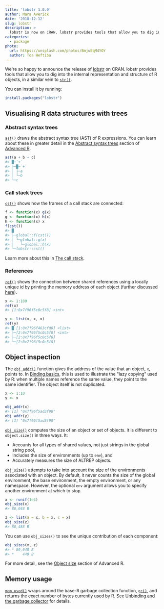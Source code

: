 ```yaml
---
title: 'lobstr 1.0.0'
author: Mara Averick
date: '2018-12-12'
slug: lobstr
description: > 
  lobstr is now on CRAN. lobstr provides tools that allow you to dig into the detail of an object.
categories:
  - package
photo:
  url: https://unsplash.com/photos/BmjuEqM4YOY
  author: Toa Heftiba
---
```




We're so happy to announce the release of [lobstr](https://lobstr.r-lib.org/) on CRAN. lobstr provides tools that allow you to dig into the internal representation and structure of R objects, in a similar vein to [`str()`](https://stat.ethz.ch/R-manual/R-devel/library/utils/html/str.html).

You can install it by running:


```r
install.packages("lobstr")
```

## Visualising R data structures with trees

### Abstract syntax trees

[`ast()`](https://lobstr.r-lib.org/reference/ast.html) draws the abstract syntax tree (AST) of R expressions. You can learn about these in greater detail in the [Abstract syntax trees](https://adv-r.hadley.nz/expressions.html#abstract-syntax-trees) section of [Advanced R](https://adv-r.hadley.nz/).


```r
ast(a + b + c)
#> █─`+` 
#> ├─█─`+` 
#> │ ├─a 
#> │ └─b 
#> └─c
```

### Call stack trees

[`cst()`](https://lobstr.r-lib.org/reference/cst.html) shows how the frames of a call stack are connected:


```r
f <- function(x) g(x)
g <- function(x) h(x)
h <- function(x) x
f(cst())
#> █
#> ├─global::f(cst())
#> │ └─global::g(x)
#> │   └─global::h(x)
#> └─lobstr::cst()
```

Learn more about this in [The call stack](https://adv-r.hadley.nz/environments.html#call-stack).

### References

[`ref()`](https://lobstr.r-lib.org/reference/ref.html) shows the connection between shared references using a locally unique id by printing the memory address of each object (further discussed [here](https://adv-r.hadley.nz/names-values.html#copy-on-modify)). 


```r
x <- 1:100
ref(x)
#> [1:0x7f96f5c0c5f8] <int>

y <- list(x, x, x)
ref(y)
#> █ [1:0x7f96f463cfd8] <list> 
#> ├─[2:0x7f96f5c0c5f8] <int> 
#> ├─[2:0x7f96f5c0c5f8] 
#> └─[2:0x7f96f5c0c5f8]
```


## Object inspection

The [`obj_addr()`](https://lobstr.r-lib.org/reference/obj_addr.html) function gives the address of the value that an object, `x`, points to. In [Binding basics](https://adv-r.hadley.nz/names-values.html#binding-basics), this is used to illustrate the "lazy copying" used by R: when multiple names reference the same value, they point to the same identifier. The object itself is not duplicated.


```r
x <- 1:10
y <- x

obj_addr(x)
#> [1] "0x7f96f5ad3f98"
obj_addr(y)
#> [1] "0x7f96f5ad3f98"
```

[`obj_size()`](https://lobstr.r-lib.org/reference/obj_size.html) computes the size of an object or set of objects. It is different to `object.size()` in three ways. It:

* Accounts for all types of shared values, not just strings in the global string pool,  
* Includes the size of environments (up to `env`), and  
* Accurately measures the size of ALTREP objects.

`obj_size()` attempts to take into account the size of the environments associated with an object. By default, it never counts the size of the global environment, the base environment, the empty environment, or any namespace. However, the optional `env` argument allows you to specify another environment at which to stop.


```r
x <- runif(1e4)
obj_size(x)
#> 80,048 B

z <- list(a = x, b = x, c = x)
obj_size(z)
#> 80,488 B
```

You can use `obj_sizes()` to see the unique contribution of each component:


```r
obj_sizes(x, z)
#> * 80,048 B
#> *    440 B
```

For more detail, see the [Object size](https://adv-r.hadley.nz/names-values.html#object-size) section of Advanced R.

## Memory usage

[`mem_used()`](https://lobstr.r-lib.org/reference/mem_used.html) wraps around the base-R garbage collection function, [`gc()`](https://stat.ethz.ch/R-manual/R-devel/library/base/html/gc.html), and returns the exact number of bytes currently used by R. See [Unbinding and the garbage collector](https://adv-r.hadley.nz/names-values.html#gc) for details.

